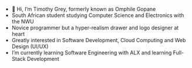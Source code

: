 - 👋 Hi, I’m Timothy Grey, formerly known as Omphile Gopane
- South African student studying Computer Science and Electronics with the NWU
- Novice programmer but a hyper-realism drawer and logo designer at heart
- Greatly interested in Software Development, Cloud Computing and Web Design (UI/UX)
- I’m currently learning Software Engineering with ALX and learning Full-Stack Development
